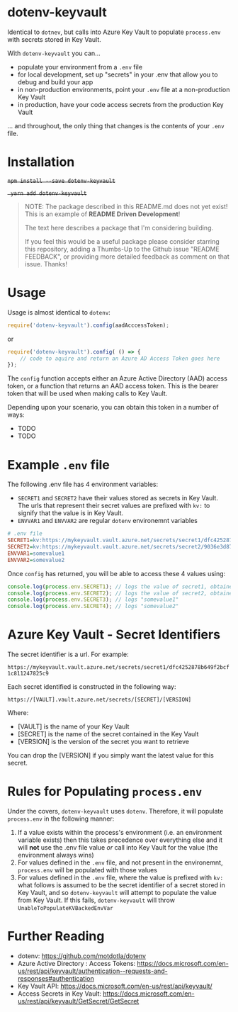 # dotenv-keyvault

Identical to `dotnev`, but calls into Azure Key Vault to populate `process.env` with secrets stored in Key Vault.

With `dotenv-keyvault` you can...

- populate your environment from a `.env` file
- for local development, set up "secrets" in your .env that allow you to debug and build your app
- in non-production environments, point your `.env` file at a non-production Key Vault
- in production, have your code access secrets from the production Key Vault

... and throughout, the only thing that changes is the contents of your `.env` file.

# Installation

~~`npm install --save dotenv-keyvault`~~

~~` yarn add dotenv-keyvault`~~

> NOTE: The package described in this README.md does not yet exist! This is an example of **README Driven Development**! 
>
> The text here describes a package that I'm considering building. 
>
> If you feel this would be a useful package please consider starring this repository, adding a Thumbs-Up to the Github issue "README FEEDBACK", or providing more detailed feedback as comment on that issue. Thanks!

# Usage

Usage is almost identical to `dotenv`:

``` javascript
require('dotenv-keyvault').config(aadAcccessToken);
```

or 

``` javascript
require('dotenv-keyvault').config( () => {
    // code to aquire and return an Azure AD Access Token goes here
});
```

The `config` function accepts either an Azure Active Directory (AAD) access token, or a function that returns an AAD access token. This is the bearer token that will be used when making calls to Key Vault. 

Depending upon your scenario, you can obtain this token in a number of ways:

* TODO
* TODO

# Example `.env` file

The following .env file has 4 environment variables:

- `SECRET1` and `SECRET2` have their values stored as secrets in Key Vault. The urls that represent their secret values are prefixed with `kv:` to signify that the value is in Key Vault.
- `ENVVAR1` and `ENVVAR2` are regular `dotenv` environemnt variables

```ini
# .env file
SECRET1=kv:https://mykeyvault.vault.azure.net/secrets/secret1/dfc4252878b649f2bcf1c811247825c9
SECRET2=kv:https://mykeyvault.vault.azure.net/secrets/secret2/9036e3d87f924977a3bbaf4f7b310c4b
ENVVAR1=somevalue1
ENVVAR2=somevalue2
```
Once `config` has returned, you will be able to access these 4 values using:

``` javascript
console.log(process.env.SECRET1); // logs the value of secret1, obtained from Azure Key Vault
console.log(process.env.SECRET2); // logs the value of secret2, obtained from Azure Key Vault
console.log(process.env.SECRET3); // logs "somevalue1"
console.log(process.env.SECRET4); // logs "somevalue2"
```

# Azure Key Vault - Secret Identifiers

The secret identifier is a url. For example:

`https://mykeyvault.vault.azure.net/secrets/secret1/dfc4252878b649f2bcf1c811247825c9`

Each secret identified is constructed in the following way:

`https://[VAULT].vault.azure.net/secrets/[SECRET]/[VERSION]`

Where:

* [VAULT] is the name of your Key Vault
* [SECRET] is the name of the secret contained in the Key Vault
* [VERSION] is the version of the secret you want to retrieve

You can drop the [VERSION] if you simply want the latest value for this secret.

# Rules for Populating `process.env`

Under the covers, `dotenv-keyvault` uses `dotenv`. Therefore, it will populate `process.env` in the following manner:

1. If a value exists within the process's environment (i.e. an environment variable exists) then this takes precedence over everything else and it will **not** use the .env file value *or* call into Key Vault for the value (the environment always wins)
2. For values defined in the `.env` file, and not present in the environemnt, `process.env` will be populated with those values
3. For values defined in the `.env` file, where the value is prefixed with `kv:` what follows is assumed to be the secret identifier of a secret stored in Key Vault, and so `dotenv-keyvault` will attempt to populate the value from Key Vault. If this fails, `dotenv-keyvault` will throw `UnableToPopulateKVBackedEnvVar`

# Further Reading

- dotenv: <https://github.com/motdotla/dotenv>
- Azure Active Directory : Access Tokens:  <https://docs.microsoft.com/en-us/rest/api/keyvault/authentication--requests-and-responses#authentication>
- Key Vault API: <https://docs.microsoft.com/en-us/rest/api/keyvault/> 
- Access Secrets in Key Vault: <https://docs.microsoft.com/en-us/rest/api/keyvault/GetSecret/GetSecret> 
